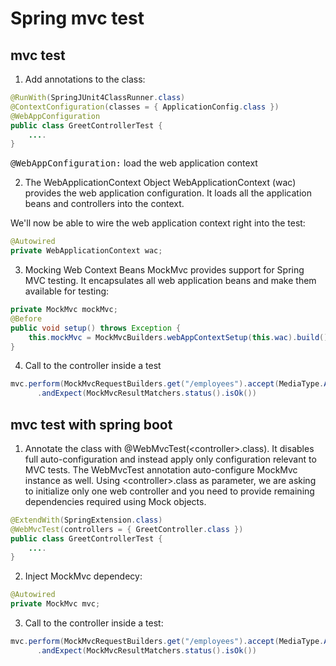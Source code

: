 # Spring mvc test

## mvc test
1. Add annotations to the class:
```java
@RunWith(SpringJUnit4ClassRunner.class)
@ContextConfiguration(classes = { ApplicationConfig.class })
@WebAppConfiguration
public class GreetControllerTest {
    ....
}
```

<kbd>@WebAppConfiguration:</kbd> load the web application context

2. The WebApplicationContext Object
WebApplicationContext (wac) provides the web application configuration. It loads all the application beans and controllers into the context.

We'll now be able to wire the web application context right into the test:

```java
@Autowired
private WebApplicationContext wac;
```

3. Mocking Web Context Beans
MockMvc provides support for Spring MVC testing. It encapsulates all web application beans and make them available for testing:

```java
private MockMvc mockMvc;
@Before
public void setup() throws Exception {
    this.mockMvc = MockMvcBuilders.webAppContextSetup(this.wac).build();
}
```

4. Call to the controller inside a test
```java
mvc.perform(MockMvcRequestBuilders.get("/employees").accept(MediaType.APPLICATION_JSON)))
      .andExpect(MockMvcResultMatchers.status().isOk())
```

## mvc test with spring boot

1. Annotate the class with @WebMvcTest(&lt;controller>.class). It disables full auto-configuration and instead apply only configuration relevant to MVC tests. The WebMvcTest annotation auto-configure MockMvc instance as well. Using &lt;controller>.class as parameter, we are asking to initialize only one web controller and you need to provide remaining dependencies required using Mock objects.
```java
@ExtendWith(SpringExtension.class)
@WebMvcTest(controllers = { GreetController.class })
public class GreetControllerTest {
    ....
}
```
2. Inject MockMvc dependecy:
```java
@Autowired
private MockMvc mvc;
```
3. Call to the controller inside a test:
```java
mvc.perform(MockMvcRequestBuilders.get("/employees").accept(MediaType.APPLICATION_JSON)))
      .andExpect(MockMvcResultMatchers.status().isOk())
```
